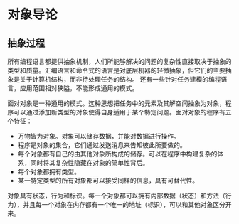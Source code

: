 # 对象导论

## 抽象过程
所有编程语言都提供抽象机制，人们所能够解决的问题的复杂性直接取决于抽象的类型和质量。汇编语言和命令式的语言是对底层机器的轻微抽象，但它们的主要抽象是关于计算机结构，而非待处理任务的结构。 还有一些针对任务建模的编程语言，应用范围相对狭隘，不能形成通用的模式。

面对对象是一种通用的模式。这种思想把任务中的元素及其解空间抽象为对象，程序可以通过添加新类型的对象使得自身适用于某个特定问题。面对对象的程序有五个特征：
- 万物皆为对象。对象可以储存数据，并能对数据进行操作。
- 程序是对象的集合，它们通过发送消息来告知彼此所要做的。
- 每个对象都有自己的由其他对象所构成的储存。可以在程序中构建复杂的体系，同时将其复杂性隐藏在对象的简单性背后。
- 每个对象都拥有类型。
- 某一特定类型的所有对象都可以接受同样的信息，具有可替代性。 



对象具有状态，行为和标识。每一个对象都可以拥有内部数据（状态）和方法（行为），并且每一个对象在内存都有一个唯一的地址（标识），可以和其他对象区分开来。

